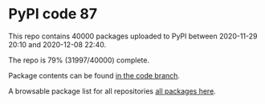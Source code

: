 # PyPI code 87

This repo contains 40000 packages uploaded to PyPI between 
2020-11-29 20:10 and 2020-12-08 22:40.

The repo is 79% (31997/40000) complete.

Package contents can be found [in the code branch](https://github.com/pypi-data/pypi-mirror-87/tree/code/packages).

A browsable package list for all repositories [all packages here](https://pypi-data.github.io/website/repositories/pypi-mirror-87).


